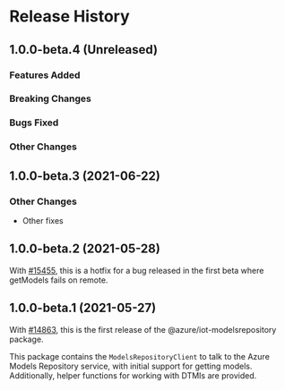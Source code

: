 # Release History

## 1.0.0-beta.4 (Unreleased)

### Features Added

### Breaking Changes

### Bugs Fixed

### Other Changes

## 1.0.0-beta.3 (2021-06-22)

### Other Changes

  - Other fixes

## 1.0.0-beta.2 (2021-05-28)

With [#15455](https://github.com/Azure/azure-sdk-for-js/pull/15455), this is a hotfix for a bug released in the first beta where getModels fails on remote.

## 1.0.0-beta.1 (2021-05-27)

With [#14863](https://github.com/Azure/azure-sdk-for-js/pull/14863), this is the first release of the @azure/iot-modelsrepository package.

This package contains the `ModelsRepositoryClient` to talk to the Azure Models Repository service, with initial support for getting models. Additionally, helper functions for working with DTMIs are provided.
